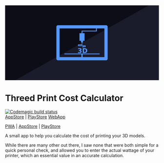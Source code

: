 ![Calorie Diff Icons](android/app/src/main/play_store_feature.jpg "Calorie Diff")
# Threed Print Cost Calculator

[![Codemagic build status](https://api.codemagic.io/apps/61bf59755d15f5a8273ab9f8/61bf59755d15f5a8273ab9f7/status_badge.svg)](https://codemagic.io/apps/61bf59755d15f5a8273ab9f8/61bf59755d15f5a8273ab9f7/latest_build)
<br/>
[AppStore](https://apps.apple.com/za/app/3d-printer-cost-calculator/id6444106268) | [PlayStore](https://play.google.com/store/apps/details?id=com.threed_print_calculator) [WebApp](https://3dpcc.pages.dev/)

[PWA](https://3dpcc.pages.dev) | [AppStore](https://apps.apple.com/us/app/3d-printer-cost-calculator/id6444106268) | [PlayStore](https://play.google.com/store/apps/details?id=com.threed_print_calculator)

A small app to help you calculate the cost of printing your 3D models.

While there are many other out there, I saw none that were both simple 
for a quick personal check, and allowed you to enter the actual wattage
of your printer, which an essential value in an accurate calculation.
